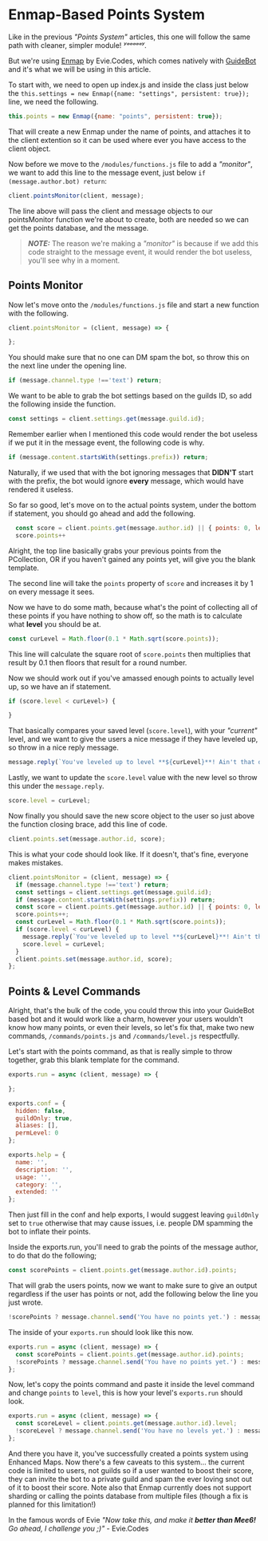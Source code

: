 # Enmap-Based Points System

Like in the previous _"Points System"_ articles, this one will follow the same path with cleaner, simpler module! _ʸᵃᵃᵃᵃᵃʸ_.

But we're using [Enmap](/coding-guides/using-persistentcollections.md) by Evie.Codes, which comes natively with [GuideBot](https://github.com/An-Idiots-Guide/guidebot) and it's what we will be using in this article.

To start with, we need to open up index.js and inside the class just below the `this.settings = new Enmap({name: "settings", persistent: true});` line, we need the following.

```js
this.points = new Enmap({name: "points", persistent: true});
```

That will create a new Enmap under the name of points, and attaches it to the client extention so it can be used where ever you have access to the client object.

Now before we move to the `/modules/functions.js` file to add a _"monitor"_, we want to add this line to the message event, just below `if (message.author.bot) return`:

```js
client.pointsMonitor(client, message);
```
The line above will pass the client and message objects to our pointsMonitor function we're about to create, both are needed so we can get the points database, and the message.

>***NOTE:*** The reason we're making a _"monitor"_ is because if we add this code straight to the message event, it would render the bot useless, you'll see why in a moment.

## Points Monitor

Now let's move onto the `/modules/functions.js` file and start a new function with the following.

```js
client.pointsMonitor = (client, message) => {

};
```

You should make sure that no one can DM spam the bot, so throw this on the next line under the opening line.

```js
if (message.channel.type !=='text') return;
```

We want to be able to grab the bot settings based on the guilds ID, so add the following inside the function.
```js
const settings = client.settings.get(message.guild.id);
```

Remember earlier when I mentioned this code would render the bot useless if we put it in the message event, the following code is why.
```js
if (message.content.startsWith(settings.prefix)) return;
```
Naturally, if we used that with the bot ignoring messages that **DIDN'T** start with the prefix, the bot would ignore **every** message, which would have rendered it useless.

So far so good, let's move on to the actual points system, under the bottom if statement, you should go ahead and add the following.
```js
  const score = client.points.get(message.author.id) || { points: 0, level: 0 };
  score.points++
```
Alright, the top line basically grabs your previous points from the PCollection, OR if you haven't gained any points yet, will give you the blank template.

The second line will take the `points` property of `score` and increases it by 1 on every message it sees.

Now we have to do some math, because what's the point of collecting all of these points if you have nothing to show off, so the math is to calculate what **level** you should be at.

```js
const curLevel = Math.floor(0.1 * Math.sqrt(score.points));
```
This line will calculate the square root of `score.points` then multiplies that result by 0.1 then floors that result for a round number.

Now we should work out if you've amassed enough points to actually level up, so we have an if statement.
```js
if (score.level < curLevel>) {

}
```
That basically compares your saved level (`score.level`), with your _"current"_ level, and we want to give the users a nice message if they have leveled up, so throw in a nice reply message.
```js
message.reply(`You've leveled up to level **${curLevel}**! Ain't that dandy?`);
```
Lastly, we want to update the `score.level` value with the new level so throw this under the `message.reply`.

```js
score.level = curLevel;
```

Now finally you should save the new score object to the user so just above the function closing brace, add this line of code.
```js
client.points.set(message.author.id, score);
```

This is what your code should look like. If it doesn't, that's fine, everyone makes mistakes.
```js
client.pointsMonitor = (client, message) => {
  if (message.channel.type !=='text') return;
  const settings = client.settings.get(message.guild.id);
  if (message.content.startsWith(settings.prefix)) return;
  const score = client.points.get(message.author.id) || { points: 0, level: 0 };
  score.points++;
  const curLevel = Math.floor(0.1 * Math.sqrt(score.points));
  if (score.level < curLevel) {
    message.reply(`You've leveled up to level **${curLevel}**! Ain't that dandy?`);
    score.level = curLevel;
  }
  client.points.set(message.author.id, score);
};
```
## Points & Level Commands

Alright, that's the bulk of the code, you could throw this into your GuideBot based bot and it would work like a charm, however your users wouldn't know how many points, or even their levels, so let's fix that, make two new commands, `/commands/points.js` and `/commands/level.js` respectfully.

Let's start with the points command, as that is really simple to throw together, grab this blank template for the command.
```js
exports.run = async (client, message) => {

};

exports.conf = {
  hidden: false,
  guildOnly: true,
  aliases: [],
  permLevel: 0
};

exports.help = {
  name: '',
  description: '',
  usage: '',
  category: '',
  extended: ''
};
```
Then just fill in the conf and help exports, I would suggest leaving `guildOnly` set to `true` otherwise that may cause issues, i.e. people DM spamming the bot to inflate their points.

Inside the exports.run, you'll need to grab the points of the message author, to do that do the following;
```js
const scorePoints = client.points.get(message.author.id).points;
```
That will grab the users points, now we want to make sure to give an output regardless if the user has points or not, add the following below the line you just wrote.
```js
!scorePoints ? message.channel.send('You have no points yet.') : message.channel.send(`You have ${scorePoints} points!`);
```

The inside of your `exports.run` should look like this now.
```js
exports.run = async (client, message) => {
  const scorePoints = client.points.get(message.author.id).points;
  !scorePoints ? message.channel.send('You have no points yet.') : message.channel.send(`You have ${scorePoints} points!`);
};
```
Now, let's copy the points command and paste it inside the level command and change `points` to `level`, this is how your level's `exports.run` should look.

```js
exports.run = async (client, message) => {
  const scoreLevel = client.points.get(message.author.id).level;
  !scoreLevel ? message.channel.send('You have no levels yet.') : message.channel.send(`You are currently level ${scoreLevel}!`);
};
```

And there you have it, you've successfully created a points system using Enhanced Maps. Now there's a few caveats to this system... the current code is limited to users, not guilds so if a user wanted to boost their score, they can invite the bot to a private guild and spam the ever loving snot out of it to boost their score. Note also that Enmap currently does not support sharding or calling the points database from multiple files (though a fix is planned for this limitation!)

In the famous words of Evie _"Now take this, and make it **better than Mee6!** Go ahead, I challenge you ;)"_ - Evie.Codes